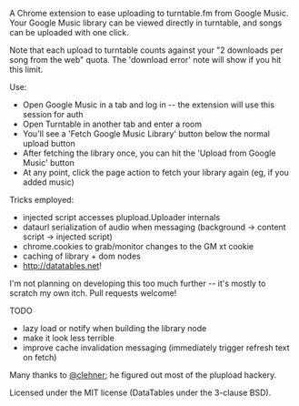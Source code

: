 A Chrome extension to ease uploading to turntable.fm from Google Music.
Your Google Music library can be viewed directly in turntable, and songs can be uploaded with one click.

Note that each upload to turntable counts against your "2 downloads per song from the web" quota.
The 'download error' note will show if you hit this limit.

Use:
* Open Google Music in a tab and log in -- the extension will use this session for auth
* Open Turntable in another tab and enter a room
* You'll see a 'Fetch Google Music Library' button below the normal upload button
* After fetching the library once, you can hit the 'Upload from Google Music' button
* At any point, click the page action to fetch your library again (eg, if you added music)

Tricks employed:
* injected script accesses plupload.Uploader internals
* dataurl serialization of audio when messaging (background -> content script -> injected script)
* chrome.cookies to grab/monitor changes to the GM xt cookie
* caching of library + dom nodes
* http://datatables.net!

I'm not planning on developing this too much further -- it's mostly to scratch my own itch.
Pull requests welcome!


TODO
* lazy load or notify when building the library node
* make it look less terrible
* improve cache invalidation messaging (immediately trigger refresh text on fetch)

Many thanks to [@clehner](https://github.com/clehner); he figured out most of the plupload hackery.

Licensed under the MIT license (DataTables under the 3-clause BSD).

